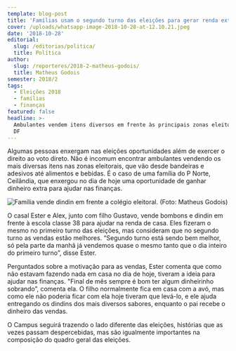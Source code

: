 ```yaml
---
template: blog-post
title: 'Famílias usam o segundo turno das eleições para gerar renda extra  '
cover: /uploads/whatsapp-image-2018-10-28-at-12.10.21.jpeg
date: '2018-10-28'
editorial:
  slug: /editorias/politica/
  title: Política
author:
  slug: /reporteres/2018-2-matheus-godois/
  title: Matheus Godois
semester: 2018/2
tags:
  - Eleições 2018
  - famílias
  - finanças
featured: false
headline: >-
  Ambulantes vendem itens diversos em frente às principais zonas eleitorais do
  DF
---
```

Algumas pessoas enxergam nas eleições oportunidades além de exercer o direito ao voto direto. Não é incomum encontrar ambulantes vendendo os mais diversas itens nas zonas eleitorais, que vão desde bandeiras e adesivos até alimentos e bebidas. É o caso de uma família do P Norte, Ceilândia, que enxergou no dia de hoje uma oportunidade de ganhar dinheiro extra para ajudar nas finanças.

![Família vende dindin em frente a colégio eleitoral. (Foto: Matheus Godois)](/uploads/whatsapp-image-2018-10-28-at-12.10.21.jpeg)

O casal Ester e Alex, junto com filho Gustavo, vende bombons e dindin em frente à escola classe 38 para ajudar na renda de casa. Eles fizeram o mesmo no primeiro turno das eleições, mas consideram que no segundo turno as vendas estão melhores. “Segundo turno está sendo bem melhor, só pela parte da manhã já vendemos quase o mesmo tanto que o dia inteiro do primeiro turno”, disse Ester.

Perguntados sobre a motivação para as vendas, Ester comenta que como não estavam fazendo nada em casa no dia de hoje, tiveram a ideia para ajudar nas finanças. "Final de mês sempre é bom ter algum dinheirinho sobrando”, comenta ela. O filho normalmente fica em casa com a avó, mas como ele não poderia ficar com ela hoje tiveram que levá-lo, e ele ajuda entregando os dindins dos mais diversos sabores, enquanto o pai recebe o dinheiro das vendas.

O Campus seguirá trazendo o lado diferente das eleições, histórias que as vezes passam despercebidas, mas são igualmente importantes na composição do quadro geral das eleições.
